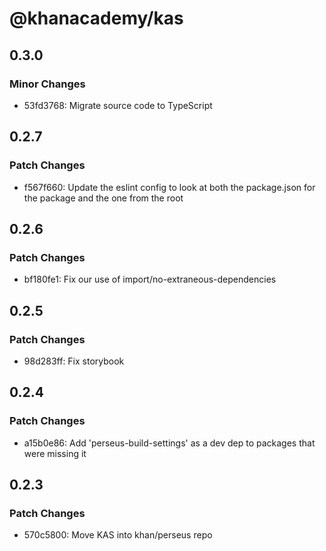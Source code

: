 # @khanacademy/kas

## 0.3.0

### Minor Changes

-   53fd3768: Migrate source code to TypeScript

## 0.2.7

### Patch Changes

-   f567f660: Update the eslint config to look at both the package.json for the package and the one from the root

## 0.2.6

### Patch Changes

-   bf180fe1: Fix our use of import/no-extraneous-dependencies

## 0.2.5

### Patch Changes

-   98d283ff: Fix storybook

## 0.2.4

### Patch Changes

-   a15b0e86: Add 'perseus-build-settings' as a dev dep to packages that were missing it

## 0.2.3

### Patch Changes

-   570c5800: Move KAS into khan/perseus repo
